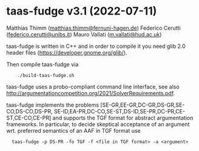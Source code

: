 # taas-fudge v3.1 (2022-07-11)
Matthias Thimm (matthias.thimm@fernuni-hagen.de)
Federico Cerutti (federico.cerutti@unibs.it)
Mauro Vallati (m.vallati@hud.ac.uk)


taas-fudge is written in C++ and in order to compile it you
need glib 2.0 header files (https://developer.gnome.org/glib/).

Then compile taas-fudge via
```
    ./build-taas-fudge.sh
```
taas-fudge uses a probo-compliant command line interface, see also
http://argumentationcompetition.org/2021/SolverRequirements.pdf.

taas-fudge implements the problems [SE-GR,EE-GR,DC-GR,DS-GR,SE-CO,DS-CO,DS-PR,
SE-ID,EA-PR,DC-CO,SE-ST,DS-ID,SE-PR,DC-PR,CE-ST,CE-CO,CE-PR] and supports the
TGF format for abstract argumentation frameworks. In particular, to decide
skeptical acceptance of an argument wrt. preferred semantics of an AAF in
TGF format use
```
  taas-fudge -p DS-PR -fo TGF -f <file in TGF format> -a <argument>
```
